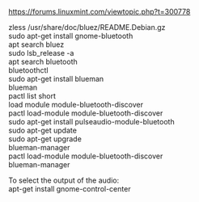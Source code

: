 https://forums.linuxmint.com/viewtopic.php?t=300778



zless /usr/share/doc/bluez/README.Debian.gz   
sudo apt-get install gnome-bluetooth  
apt search bluez  
sudo lsb_release -a  
apt search bluetooth  
bluetoothctl  
sudo apt-get install blueman  
blueman  
pactl list short  
load module module-bluetooth-discover  
pactl load-module module-bluetooth-discover  
sudo apt-get install pulseaudio-module-bluetooth  
sudo apt-get update  
sudo apt-get upgrade  
blueman-manager  
pactl load-module module-bluetooth-discover  
blueman-manager   

To select the output of the audio:  
apt-get install gnome-control-center
